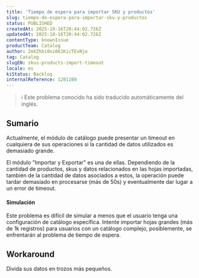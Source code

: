 ```yaml
---
title: 'Tiempo de espera para importar SKU y productos'
slug: tiempo-de-espera-para-importar-sku-y-productos
status: PUBLISHED
createdAt: 2025-10-16T20:44:02.726Z
updatedAt: 2025-10-16T20:44:02.726Z
contentType: knownIssue
productTeam: Catalog
author: 2mXZkbi0oi061KicTExNjo
tag: Catalog
slugEN: skus-products-import-timeout
locale: es
kiStatus: Backlog
internalReference: 1201280
---
```


>ℹ️ Este problema conocido ha sido traducido automáticamente del inglés.

## Sumario


Actualmente, el módulo de catálogo puede presentar un timeout en cualquiera de sus operaciones si la cantidad de datos utilizados es demasiado grande.

El módulo "Importar y Exportar" es una de ellas. Dependiendo de la cantidad de productos, skus y datos relacionados en las hojas importadas, también de la cantidad de datos asociados a estos, la operación puede tardar demasiado en procesarse (más de 50s) y eventualmente dar lugar a un error de timeout.


#### Simulación


Este problema es difícil de simular a menos que el usuario tenga una configuración de catálogo específica. Intente importar hojas grandes (más de 1k registros) para usuarios con un catálogo complejo, posiblemente, se enfrentarán al problema de tiempo de espera.

## Workaround


Divida sus datos en trozos más pequeños.



